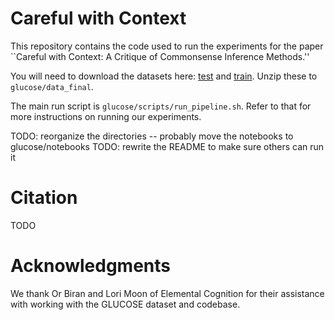 # Careful with Context

This repository contains the code used to run the experiments for the paper ``Careful with Context: A Critique of Commonsense Inference Methods.''

You will need to download the datasets here: [test](https://drive.google.com/file/d/134C7w3fNvzsUbLvjnhdatYraTwcfeqDw/view?usp=sharing) and [train](https://drive.google.com/file/d/119C50en6LvOBjhyFMBdEX2QRcbKbwiQg/view?usp=sharing).
Unzip these to `glucose/data_final`.

The main run script is `glucose/scripts/run_pipeline.sh`. Refer to that for more instructions on running our experiments.

TODO: reorganize the directories -- probably move the notebooks to glucose/notebooks
TODO: rewrite the README to make sure others can run it

# Citation
TODO

# Acknowledgments
We thank Or Biran and Lori Moon of Elemental Cognition for their assistance with working with the GLUCOSE dataset and codebase.
